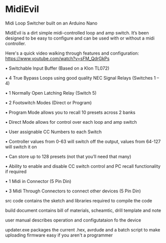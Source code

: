 # MidiEvil

Midi Loop Switcher built on an Arduino Nano 

MidiEvil is a dirt simple midi-controlled loop and amp switch. It’s been designed to be easy to configure and can be used with or without a midi controller.

Here's a quick video walking through features and configuration:
https://www.youtube.com/watch?v=sFM_QdrGkPs

•	Switchable Input Buffer (Based on a Klon TL072)

•	4 True Bypass Loops using good quality NEC Signal Relays (Switches 1 – 4)

•	1 Normally Open Latching Relay (Switch 5)

•	2 Footswitch Modes (Direct or Program)

•	Program Mode allows you to recall 10 presets across 2 banks

•	Direct Mode allows for control over each loop and amp switch

•	User assignable CC Numbers to each Switch

•	Controller values from 0-63 will switch off the output, values from 64-127 will switch it on

•	Can store up to 128 presets (not that you’ll need that many)

•	Ability to enable and disable CC switch control and PC recall functionality if required

•	1 Midi in Connector (5 Pin Din)

•	3 Midi Through Connectors to connect other devices (5 Pin Din)

src code contains the sketch and libraries required to compile the code

build document contains bill of materials, scheamtic, drill template and note

user manual describes operation and configutataion fo the device

updater.exe packages the current .hex, avrdude and a batch script to make uploading firmware easy if you aren't a programmer
